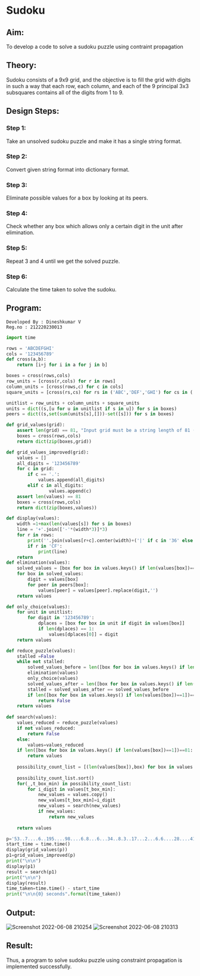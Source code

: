 # Sudoku

## Aim:
To develop a code to solve a sudoku puzzle using contraint propagation

## Theory:
Sudoku consists of a 9x9 grid, and the objective is to fill the grid with digits in such a way that each row, each column, and each of the 9 principal 3x3 subsquares contains all of the digits from 1 to 9.

## Design Steps:
### Step 1:
Take an unsolved sudoku puzzle and make it has a single string format.
### Step 2:
Convert given string format into dictionary format.
### Step 3:
Eliminate possible values for a box by looking at its peers.
### Step 4:
Check whether any box which allows only a certain digit in the unit after elimination.
### Step 5:
Repeat 3 and 4 until we get the solved puzzle.
### Step 6:
Calculate the time taken to solve the sudoku.

## Program:
```
Developed By : Dineshkumar V
Reg.no : 212220230013
```
```python
import time

rows = 'ABCDEFGHI'
cols = '123456789'
def cross(a,b):
    return [i+j for i in a for j in b]

boxes = cross(rows,cols)
row_units = [cross(r,cols) for r in rows]
column_units = [cross(rows,c) for c in cols]
square_units = [cross(rs,cs) for rs in ('ABC','DEF','GHI') for cs in ('123','456','789')]

unitlist = row_units + column_units + square_units
units = dict((s,[u for u in unitlist if s in u]) for s in boxes)
peers = dict((s,set(sum(units[s],[]))-set([s])) for s in boxes)

def grid_values(grid):
    assert len(grid) == 81, "Input grid must be a string length of 81 (9x9)"
    boxes = cross(rows,cols)
    return dict(zip(boxes,grid))

def grid_values_improved(grid):
    values = []
    all_digits = '123456789'
    for c in grid:
        if c == '.':
            values.append(all_digits)
        elif c in all_digits:
                values.append(c)
    assert len(values) == 81
    boxes = cross(rows,cols)
    return dict(zip(boxes,values))

def display(values):
    width =1+max(len(values[s]) for s in boxes)
    line = '+'.join(['-'*(width*3)]*3)
    for r in rows:
        print(''.join(values[r+c].center(width)+('|' if c in '36' else '') for c in cols))
        if r in 'CF':
            print(line)
    return
def elimination(values):
    solved_values = [box for box in values.keys() if len(values[box])==1]
    for box in solved_values:
        digit = values[box]
        for peer in peers[box]:
            values[peer] = values[peer].replace(digit,'')
    return values

def only_choice(values):
    for unit in unitlist:
        for digit in '123456789':
            dplaces = [box for box in unit if digit in values[box]]
            if len(dplaces) == 1:
                values[dplaces[0]] = digit
    return values

def reduce_puzzle(values):
    stalled =False
    while not stalled:
        solved_values_before = len([box for box in values.keys() if len(values[box])==1])
        elimination(values)
        only_choice(values)
        solved_values_after = len([box for box in values.keys() if len(values[box])==1])
        stalled = solved_values_after == solved_values_before
        if len([box for box in values.keys() if len(values[box])==1])==0:
            return False
    return values
        
def search(values):
    values_reduced = reduce_puzzle(values)
    if not values_reduced:
        return False
    else:
        values=values_reduced
    if len([box for box in values.keys() if len(values[box])==1])==81:
        return values
    
    possibility_count_list = [(len(values[box]),box) for box in values.keys() if len(values[box])>1]
    
    possibility_count_list.sort()
    for(_,t_box_min) in possibility_count_list:
        for i_digit in values[t_box_min]:
            new_values = values.copy()
            new_values[t_box_min]=i_digit
            new_values = search(new_values)
            if new_values:
                return new_values
            
    return values

p='53..7....6..195....98....6.8...6...34..8.3..17...2...6.6....28....419..5....8..79'
start_time = time.time()
display(grid_values(p))
p1=grid_values_improved(p)
print("\n\n")
display(p1)
result = search(p1)
print("\n\n")
display(result)
time_taken=time.time() - start_time
print("\n\n{0} seconds".format(time_taken))
```

## Output:
![Screenshot 2022-06-08 210254](https://user-images.githubusercontent.com/75235789/172658128-e7549e9a-74fa-4180-bb61-cbb5f2d8c869.jpg)
![Screenshot 2022-06-08 210313](https://user-images.githubusercontent.com/75235789/172658150-d6d75377-749c-4ddc-ab6d-88f598f9f329.jpg)



## Result:
Thus, a program to solve sudoku puzzle using constraint propagation is implemented successfully.
